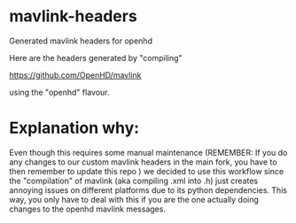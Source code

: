 # mavlink-headers
Generated mavlink headers for openhd

Here are the headers generated by "compiling"

https://github.com/OpenHD/mavlink

using the "openhd" flavour.

# Explanation why:

Even though this requires some manual maintenance (REMEMBER: If you do any changes to our custom mavlink headers in the main fork, you have to then remember to update this repo ) we decided to use this workflow since the "compilation" of mavlink (aka compiling .xml into .h) just creates annoying issues
on different platforms due to its python dependencies.
This way, you only have to deal with this if you are the one actually doing changes to the openhd mavlink messages.

